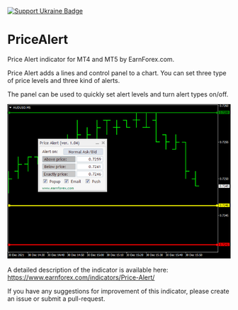 [![Support Ukraine Badge](https://bit.ly/support-ukraine-now)](https://github.com/support-ukraine/support-ukraine)
# PriceAlert

Price Alert indicator for MT4 and MT5 by EarnForex.com.

Price Alert adds a lines and control panel to a chart. You can set three type of price levels and three kind of alerts.

The panel can be used to quickly set alert levels and turn alert types on/off.

![Price Alert indicator - three types of alert set](https://github.com/EarnForex/PriceAlert/blob/master/README_Images/Price%20Alert%20Indicator%20Three%20Alert%20Types.png)

A detailed description of the indicator is available here:
https://www.earnforex.com/indicators/Price-Alert/

If you have any suggestions for improvement of this indicator, please create an issue or submit a pull-request.
